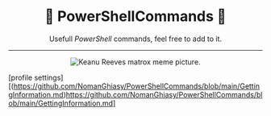 <div align="center">

# 📃 PowerShellCommands 📃


Usefull *PowerShell* commands, feel free to add to it. 

________________________________________________________________________________________________________________________________________________________________________________________________________________________________


![Keanu Reeves matrox meme picture.](https://windowsbigot.files.wordpress.com/2015/04/matrixpowershell.jpg?w=1000&h=)
 
</div>

[profile settings][(https://github.com/NomanGhiasy/PowerShellCommands/blob/main/GettingInformation.md)https://github.com/NomanGhiasy/PowerShellCommands/blob/main/GettingInformation.md]



